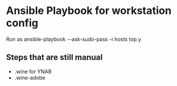 # Ansible Playbook for workstation config

Run as
	ansible-playbook --ask-sudo-pass -i hosts top.y

## Steps that are still manual

- .wine for YNAB
- .wine-adobe
